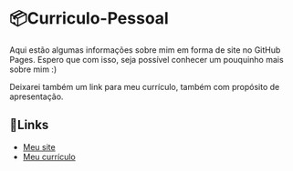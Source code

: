 # 📦Curriculo-Pessoal

Aqui estão algumas informações sobre mim em forma de site no GitHub Pages. Espero que com isso, seja possível conhecer um pouquinho mais sobre mim :)

Deixarei também um link para meu currículo, também com propósito de apresentação.

## 🚀Links

* [Meu site](https://caiocpassos.github.io/Site-Pessoal/)
* [Meu currículo](https://caiocpassos.github.io/Curriculo-Pessoal/)

